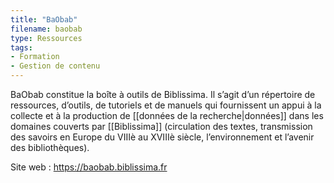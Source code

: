 ```yaml
---
title: "BaObab"
filename: baobab
type: Ressources
tags:
- Formation
- Gestion de contenu
---
```


BaObab constitue la boîte à outils de Biblissima. Il s’agit d’un répertoire de ressources, d’outils, de tutoriels et de manuels qui fournissent un appui à la collecte et à la production de [[données de la recherche|données]] dans les domaines couverts par [[Biblissima]] (circulation des textes, transmission des savoirs en Europe du VIIIè au XVIIIè siècle, l’environnement et l’avenir des bibliothèques).

Site web : <https://baobab.biblissima.fr>


